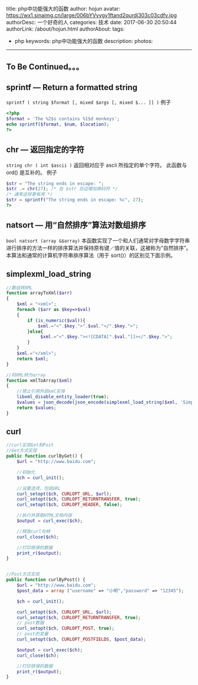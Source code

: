 title: php中功能强大的函数
author: hojun
avatar: https://wx1.sinaimg.cn/large/006bYVyvgy1ftand2qurdj303c03cdfv.jpg
authorDesc: 一个好奇的人
categories: 技术
date: 2017-06-30 20:50:44
authorLink: /about/hojun.html
authorAbout:
tags:
 - php
keywords:
    php中功能强大的函数
description:
photos:
---
## **To Be Continued。。。**

## **sprintf — Return a formatted string**

`sprintf ( string $format [, mixed $args [, mixed $... ]] )`
例子
```php
<?php
$format = 'The %2$s contains %1$d monkeys';
echo sprintf($format, $num, $location);
?>
```

## **chr — 返回指定的字符**


`string chr ( int $ascii )`
返回相对应于 ascii 所指定的单个字符。
此函数与 ord() 是互补的。
例子
```php
$str = "The string ends in escape: ";
$str .= chr(27); /* 在 $str 后边增加换码符 */
/* 通常这样更有用 */
$str = sprintf("The string ends in escape: %c", 27);
?>
```

## **natsort — 用“自然排序”算法对数组排序**

`bool natsort (array &$array)`
本函数实现了一个和人们通常对字母数字字符串进行排序的方法一样的排序算法并保持原有键／值的关联，这被称为“自然排序”。本算法和通常的计算机字符串排序算法（用于 sort()）的区别见下面示例。

## **simplexml_load_string**

```php
//数组转XML
function arrayToXml($arr)
{
    $xml = "<xml>";
    foreach ($arr as $key=>$val)
    {
        if (is_numeric($val)){
            $xml.="<".$key.">".$val."</".$key.">";
        }else{
             $xml.="<".$key."><![CDATA[".$val."]]></".$key.">";
        }
    }
    $xml.="</xml>";
    return $xml;
}

//将XML转为array
function xmlToArray($xml)
{    
    //禁止引用外部xml实体
    libxml_disable_entity_loader(true);
    $values = json_decode(json_encode(simplexml_load_string($xml, 'SimpleXMLElement', LIBXML_NOCDATA)), true);        
    return $values;
}
```

## **curl**


```php
//curl实现Get和Post
//Get方式实现
public function curlByGet() {
    $url = "http://www.baidu.com";

    //初始化
    $ch = curl_init();

    //设置选项，包括URL
    curl_setopt($ch, CURLOPT_URL, $url);
    curl_setopt($ch, CURLOPT_RETURNTRANSFER, true);
    curl_setopt($ch, CURLOPT_HEADER, false);

    //执行并获取HTML文档内容
    $output = curl_exec($ch);

    //释放curl句柄
    curl_close($ch);

    //打印获得的数据
    print_r($output);
}


//Post方式实现
public function curlByPost() {
    $url = "http://www.baidu.com";
    $post_data = array ("username" => "小明","password" => "12345");

    $ch = curl_init();

    curl_setopt($ch, CURLOPT_URL, $url);
    curl_setopt($ch, CURLOPT_RETURNTRANSFER, true);
    // post数据
    curl_setopt($ch, CURLOPT_POST, true);
    // post的变量
    curl_setopt($ch, CURLOPT_POSTFIELDS, $post_data);

    $output = curl_exec($ch);
    curl_close($ch);

    //打印获得的数据
    print_r($output);
}
```